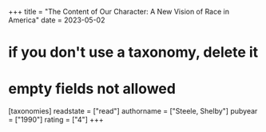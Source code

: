 +++
title = "The Content of Our Character: A New Vision of Race in America"
date = 2023-05-02
# if you don't use a taxonomy, delete it
# empty fields not allowed
[taxonomies]
  readstate = ["read"]
  authorname = ["Steele, Shelby"]
  pubyear = ["1990"]
  rating = ["4"]
+++

